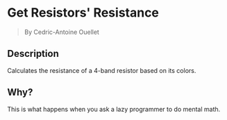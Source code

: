 # Get Resistors' Resistance
> By Cedric-Antoine Ouellet

## Description
Calculates the resistance of a 4-band resistor based on its colors.

## Why?
This is what happens when you ask a lazy programmer to do mental math. 

